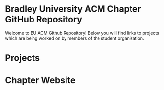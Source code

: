 # Bradley University ACM Chapter GitHub Repository

<p> Welcome to BU ACM Github Repository! Below you will find links to projects which are being worked on by members of the student organization. </p>

# Projects
<h1> Chapter Website </h1>

